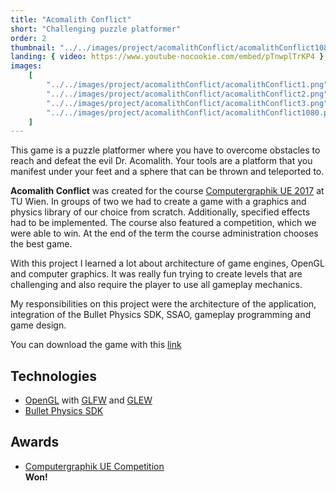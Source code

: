 ```yaml
---
title: "Acomalith Conflict"
short: "Challenging puzzle platformer"
order: 2
thumbnail: "../../images/project/acomalithConflict/acomalithConflict1080.png"
landing: { video: https://www.youtube-nocookie.com/embed/pTnwplTrKP4 }
images:
    [
        "../../images/project/acomalithConflict/acomalithConflict1.png",
        "../../images/project/acomalithConflict/acomalithConflict2.png",
        "../../images/project/acomalithConflict/acomalithConflict3.png",
        "../../images/project/acomalithConflict/acomalithConflict1080.png",
    ]
---
```


This game is a puzzle platformer where you have to overcome obstacles to reach and defeat the evil Dr. Acomalith. Your tools are a platform that you manifest under your feet and a sphere that can be thrown and teleported to. 

**Acomalith Conflict** was created for the course [Computergraphik UE 2017](https://www.cg.tuwien.ac.at/courses/CG23/UE.html) at TU Wien. In groups of two we had to create a game with a graphics and physics library of our choice from scratch. Additionally, specified effects had to be implemented. The course also featured a competition, which we were able to win. At the end of the term the course administration chooses the best game. 

With this project I learned a lot about architecture of game engines, OpenGL and computer graphics. It was really fun trying to create levels that are challenging and also require the player to use all gameplay mechanics.

My responsibilities on this project were the architecture of the application, integration of the Bullet Physics SDK, SSAO, gameplay programming and game design. 

You can download the game with this [link](https://www.cg.tuwien.ac.at/courses/CG23/HallOfFame/2017/games/executable2-acomalithconflict.zip)

<bs-row>

<bs-col>

## Technologies

-   [OpenGL](https://www.opengl.org/) with [GLFW](https://www.glfw.org/) and [GLEW](http://glew.sourceforge.net/)
-   [Bullet Physics SDK](https://github.com/bulletphysics/bullet3)

</bs-col>

<bs-col>

## Awards

-   [Computergraphik UE Competition](https://www.cg.tuwien.ac.at/courses/CG23/HallOfFame/2017/)  
    **Won!**

</bs-col>

</bs-row>
